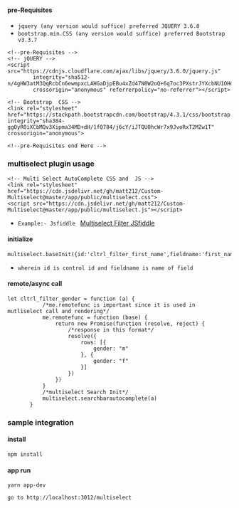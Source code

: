 #### pre-Requisites ###
-  `jquery (any version would suffice) preferred JQUERY 3.6.0 `
-  `bootstrap.min.CSS (any version would suffice) preferred Bootstrap v3.3.7`
```
<!--pre-Requisites -->
<!-- jQUERY -->
<script src="https://cdnjs.cloudflare.com/ajax/libs/jquery/3.6.0/jquery.js"
        integrity="sha512-n/4gHW3atM3QqRcbCn6ewmpxcLAHGaDjpEBu4xZd47N0W2oQ+6q7oc3PXstrJYXcbNU1OHdQ1T7pAP+gi5Yu8g=="
        crossorigin="anonymous" referrerpolicy="no-referrer"></script>
        
<!-- Bootstrap  CSS -->
<link rel="stylesheet" href="https://stackpath.bootstrapcdn.com/bootstrap/4.3.1/css/bootstrap.min.css" integrity="sha384-ggOyR0iXCbMQv3Xipma34MD+dH/1fQ784/j6cY/iJTQUOhcWr7x9JvoRxT2MZw1T" crossorigin="anonymous">

<!--pre-Requisites end Here -->
```

### multiselect plugin usage ###

```
<!-- Multi Select AutoComplete CSS and  JS -->
<link rel="stylesheet" href="https://cdn.jsdelivr.net/gh/matt212/Custom-Multiselect@master/app/public/multiselect.css">
<script src="https://cdn.jsdelivr.net/gh/matt212/Custom-Multiselect@master/app/public/multiselect.js"></script>
```

-  `Example:- Jsfiddle ` [Multiselect Filter JSfiddle](https://jsfiddle.net/bilbobaggins/bvu2wanq/)

#### initialize ###
 ```
 multiselect.baseInit({id:'cltrl_filter_first_name',fieldname:'first_name'}) 
```
- `wherein id is control id and fieldname is name of field `

#### remote/async call ###

 ```
let cltrl_filter_gender = function (a) {
            /*me.remotefunc is important since it is used in mutliselect call and rendering*/
            me.remotefunc = function (base) {
                return new Promise(function (resolve, reject) {
                    /*response in this format*/
                    resolve({
                        rows: [{
                            gender: "m"
                        }, {
                            gender: "f"
                        }]
                    })
                })
            }
            /*multiselect Search Init*/
            multiselect.searchbarautocomplete(a)
        }
```


### sample integration ### 
#### install ####
`npm install`

#### app run ####
`yarn app-dev`

`go to http://localhost:3012/multiselect`
